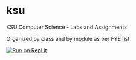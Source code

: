 # ksu
KSU Computer Science - Labs and Assignments

Organized by class and by module as per FYE list

[![Run on Repl.it](https://repl.it/badge/github/elijahrj1/ksu)](https://repl.it/github/elijahrj1/ksu)
